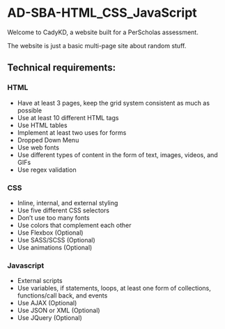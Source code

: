 # AD-SBA-HTML_CSS_JavaScript

Welcome to CadyKD, a website built for a PerScholas assessment.

The website is just a basic multi-page site about random stuff.

## Technical requirements:
### HTML
* Have at least 3 pages, keep the grid system consistent as much as possible
* Use at least 10 different HTML tags
* Use HTML tables
* Implement at least two uses for forms
* Dropped Down Menu
* Use web fonts
* Use different types of content in the form of text, images, videos, and GIFs
* Use regex validation

### CSS
* Inline, internal, and external styling
* Use five different CSS selectors
* Don’t use too many fonts
* Use colors that complement each other
* Use Flexbox (Optional)
* Use SASS/SCSS (Optional)
* Use animations (Optional)

### Javascript
* External scripts
* Use variables, if statements, loops, at least one form of collections, functions/call back, and events
* Use AJAX (Optional)
* Use JSON or XML (Optional)
* Use JQuery (Optional)